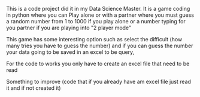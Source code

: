 This is a code project did it in my Data Science Master.
It is a game coding in python where you can Play alone or with a partner where you must guess a random number from 1 to 1000 if you play alone or a number typing for you partner if you are playing into "2 player mode"

This game has some interesting option such as select the difficult (how many tries you have to guess the number) and if you can guess the number your data going to be saved in an excel to be query,

For the code to works you only have to create an excel file that need to be read 

Something to improve (code that if you already have am excel file just read it and if not created it)
